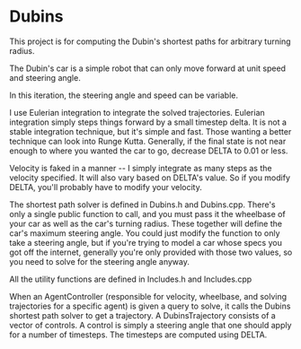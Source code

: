 Dubins
======
This project is for computing the Dubin's shortest paths for arbitrary turning radius.

The Dubin's car is a simple robot that can only move forward at unit speed and steering angle.

In this iteration, the steering angle and speed can be variable.

I use Eulerian integration to integrate the solved trajectories. Eulerian integration simply steps things forward by a small
timestep delta. It is not a stable integration technique, but it's simple and fast. Those wanting a better technique can
look into Runge Kutta. Generally, if the final state is not near enough to where you wanted the car to go, decrease
DELTA to 0.01 or less. 

Velocity is faked in a manner -- I simply integrate as many steps as the velocity specified. It will also vary based on
DELTA's value. So if you modify DELTA, you'll probably have to modify your velocity.

The shortest path solver is defined in Dubins.h and Dubins.cpp. There's only a single public function to call, and you
must pass it the wheelbase of your car as well as the car's turning radius. These together will define the car's maximum steering
angle. You could just modify the function to only take a steering angle, but if you're trying to model a car whose specs
you got off the internet, generally you're only provided with those two values, so you need to solve for the steering
angle anyway.

All the utility functions are defined in Includes.h and Includes.cpp

When an AgentController (responsible for velocity, wheelbase, and solving trajectories for a specific agent) is given a
query to solve, it calls the Dubins shortest path solver to get a trajectory. A DubinsTrajectory consists of a vector of
controls. A control is simply a steering angle that one should apply for a number of timesteps. The timesteps are
computed using DELTA.

